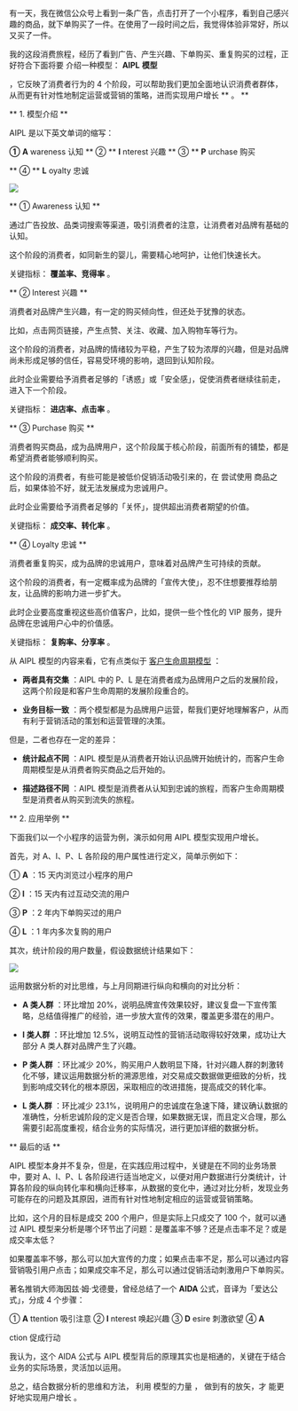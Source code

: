 有一天，我在微信公众号上看到一条广告，点击打开了一个小程序，看到自己感兴趣的商品，就下单购买了一件。在使用了一段时间之后，我觉得体验非常好，所以又买了一件。

我的这段消费旅程，经历了看到广告、产生兴趣、下单购买、重复购买的过程，正好符合下面将要  介绍一种模型： **AIPL** **模型**

，它反映了消费者行为的 4 个阶段，可以帮助我们更加全面地认识消费者群体，从而更有针对性地制定运营或营销的策略，进而实现用户增长  ** 。  **

  

** 1\. 模型介绍  **  

AIPL 是以下英文单词的缩写：  

**①** **A** wareness 认知  ** ②  ** **I** nterest 兴趣  ** ③  ** **P** urchase 购买

** ④  ** **L** oyalty 忠诚  

![](https://mmbiz.qpic.cn/mmbiz_png/giaycic3UNwo25HFY3mgKhrRQnAk0EicautuOfETnHBkTRy4dx9Hh9NddIaDuj8q8icia2Wgt2hLmjrIaPo4bq5yzicg/640?wx_fmt=png)  

** ① Awareness 认知  **  

通过广告投放、品类词搜索等渠道，吸引消费者的注意，让消费者对品牌有基础的认知。  

这个阶段的消费者，如同新生的婴儿，需要精心地呵护，让他们快速长大。  

关键指标： **覆盖率、竞得率** 。  

  

** ② Interest 兴趣  **  

消费者对品牌产生兴趣，有一定的购买倾向性，但还处于犹豫的状态。  

比如，点击网页链接，产生点赞、关注、收藏、加入购物车等行为。  

这个阶段的消费者，对品牌的情绪较为平稳，产生了较为浓厚的兴趣，但是对品牌尚未形成足够的信任，容易受环境的影响，退回到认知阶段。  

此时企业需要给予消费者足够的「诱惑」或「安全感」，促使消费者继续往前走，进入下一个阶段。  

  

关键指标： **进店率、点击率** 。  

** ③ Purchase 购买  **  

消费者购买商品，成为品牌用户，这个阶段属于核心阶段，前面所有的铺垫，都是希望消费者能够顺利购买。  

这个阶段的消费者，有些可能是被低价促销活动吸引来的，在  尝试使用  商品之后，如果体验不好，就无法发展成为忠诚用户。  

此时企业需要给予消费者足够的「关怀」，提供超出消费者期望的价值。  

  

关键指标： **成交率、转化率** 。  

** ④ Loyalty 忠诚  **  

消费者重复购买，成为品牌的忠诚用户，意味着对品牌产生可持续的贡献。  

  

这个阶段的消费者，有一定概率成为品牌的「宣传大使」，忍不住想要推荐给朋友，让品牌的影响力进一步扩大。  

此时企业要高度重视这些高价值客户，比如，提供一些个性化的 VIP 服务，提升品牌在忠诚用户心中的价值感。  

关键指标： **复购率、分享率** 。  

从 AIPL 模型的内容来看，它有点类似于 [客户生命周期模型](http://mp.weixin.qq.com/s?__biz=MzA4ODE2OTIxMw==&mid=2653478327&idx=1&sn=4bd1bb87e2d06bf6089fb29ce6b80b8e&chksm=8bf23225bc85bb33634354100202657a9f6a416906e2e0d8895f2a1a5d8d3100bf15b8829e44&scene=21#wechat_redirect) ：  

  * **两者具有交集** ：AIPL 中的 P、L 是在消费者成为品牌用户之后的发展阶段，这两个阶段是和客户生命周期的发展阶段重合的。 

  

  * **业务目标一致** ：两个模型都是为品牌用户运营，帮我们更好地理解客户，从而有利于营销活动的策划和运营管理的决策。 

  

但是，二者也存在一定的差异：  

  

  * **统计起点不同** ：AIPL 模型是从消费者开始认识品牌开始统计的，而客户生命周期模型是从消费者购买商品之后开始的。 

  

  * **描述路径不同** ：AIPL 模型是消费者从认知到忠诚的旅程，而客户生命周期模型是消费者从购买到流失的旅程。   

  

** 2\. 应用举例  **  

下面我们以一个小程序的运营为例，演示如何用 AIPL 模型实现用户增长。  

首先，对 A、I、P、L 各阶段的用户属性进行定义，简单示例如下：  

  

① **A** ：15 天内浏览过小程序的用户  

② **I** ：15 天内有过互动交流的用户  

③ **P** ：2 年内下单购买过的用户  

④ **L** ：1 年内多次复购的用户  

其次，统计阶段的用户数量，假设数据统计结果如下：  

![](https://mmbiz.qpic.cn/mmbiz_png/giaycic3UNwo25HFY3mgKhrRQnAk0EicautHTsuhRcQQ8vdPHRaJUuo7UptqxvMBicOeib42EeASs3s0icpzpYCKfUxw/640?wx_fmt=png)  

运用数据分析的对比思维，与上月同期进行纵向和横向的对比分析：  

  * **A 类人群** ：环比增加 20%，说明品牌宣传效果较好，建议复盘一下宣传策略，总结值得推广的经验，进一步放大宣传的效果，覆盖更多潜在的用户。 

  

  * **I 类人群** ：环比增加 12.5%，说明互动性的营销活动取得较好效果，成功让大部分 A 类人群对品牌产生了兴趣。 

  

  * **P 类人群** ：环比减少 20%，购买用户人数明显下降，针对兴趣人群的刺激转化不够，建议运用数据分析的溯源思维，对交易成交数据做更细致的分析，找到影响成交转化的根本原因，采取相应的改进措施，提高成交的转化率。 

  

  * **L 类人群** ：环比减少 23.1%，说明用户的忠诚度在急速下降，建议确认数据的准确性，分析忠诚阶段的定义是否合理，如果数据无误，而且定义合理，那么需要引起高度重视，结合业务的实际情况，进行更加详细的数据分析。 

  

** 最后的话  **  

AIPL 模型本身并不复杂，但是，在实践应用过程中，关键是在不同的业务场景中，要对 A、I、P、L 各阶段进行适当地定义，以便对用户数据进行分类统计，计算各阶段的纵向转化率和横向迁移率，从数据的变化中，通过对比分析，发现业务可能存在的问题及其原因，进而有针对性地制定相应的运营或营销策略。  

比如，这个月的目标是成交 200 个用户，但是实际上只成交了 100 个，就可以通过 AIPL 模型来分析是哪个环节出了问题：是覆盖率不够？还是点击率不足？或是成交率太低？  

  

如果覆盖率不够，那么可以加大宣传的力度；如果点击率不足，那么可以通过内容营销吸引用户点击；如果成交率不足，那么可以通过促销活动刺激用户下单购买。  

著名推销大师海因兹·姆·戈德曼，曾经总结了一个 **AIDA** 公式，音译为「爱达公式」，分成 4 个步骤：  

① **A** ttention  吸引注意  ② **I** nterest  唤起兴趣  ③ **D** esire  刺激欲望  ④ **A**

ction  促成行动  

我认为，这个 AIDA 公式与 AIPL 模型背后的原理其实也是相通的，关键在于结合业务的实际场景，灵活加以运用。  

总之，结合数据分析的思维和方法，  利用  模型的力量  ，  做到有的放矢，才  能更好地实现用户增长  。 